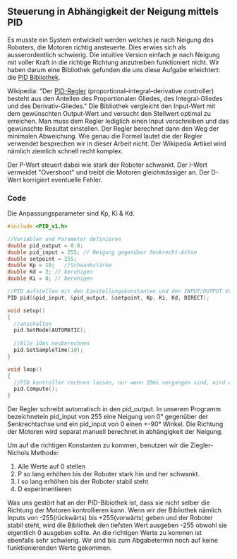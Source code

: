 ## Steuerung in Abhängigkeit der Neigung mittels PID

Es musste ein System entwickelt werden welches je nach Neigung des Roboters, die Motoren richtig ansteuerte. Dies erwies sich als ausserordentlich schwierig. Die intuitive Version einfach je nach Neigung mit voller Kraft in die richtige Richtung anzutreiben funktioniert nicht.
Wir haben darum eine Bibliothek gefunden die uns diese Aufgabe erleichtert: die [PID Bibliothek](https://playground.arduino.cc/Code/PIDLibrary).

Wikipedia: "Der [PID-Regler](https://de.wikipedia.org/wiki/Regler#PID-Regler) (proportional–integral–derivative controller) besteht aus den Anteilen des Proportionalen Gliedes, des Integral-Gliedes und des Derivativ-Gliedes." Die Bibliothek vergleicht den Input-Wert mit dem gewünschten Output-Wert und versucht den Stellwert optimal zu erreichen.
Man muss dem Regler lediglich einen Input vorschreiben und das gewünschte Resultat einstellen. Der Regler berechnet dann den Weg der minimalen Abweichung. Wie genau die Formel lautet die der Regler verwendet besprechen wir in dieser Arbeit nicht. Der Wikipedia Artikel wird nämlich ziemlich schnell recht komplex.

Der P-Wert steuert dabei wie stark der Roboter schwankt. Der I-Wert vermeidet "Overshoot" und treibt die Motoren gleichmässiger an. Der D-Wert korrigiert eventuelle Fehler.

### Code

Die Anpassungsparameter sind Kp, Ki & Kd.

```c
#include <PID_v1.h>

//Variablen und Parameter definieren
double pid_output = 0.0;
double pid_input = 255; // Neigung gegenüber Senkrecht-Achse
double setpoint = 255;
double Kp = 10;   //Schwankstärke
double Kd = 2; // beruhigen
double Ki = 0; // beruhigen

//PID aufstellen mit den Einstellungskonstanten und den INPUT/OUTPUT Variablen
PID pid(&pid_input, &pid_output, &setpoint, Kp, Ki, Kd, DIRECT);

void setup()
{
  //anschalten
  pid.SetMode(AUTOMATIC);
  
  //Alle 10ms neuberechnen
  pid.SetSampleTime(10);
}

void loop()
{
  //PID kontroller rechnen lassen, nur wenn 10ms vergangen sind, wird etwas passieren
  pid.Compute();
}
```

Der Regler schreibt automatisch in den pid_output. In unserem Programm bezeichnetein pid_input von 255 eine Neigung von 0° gegenüber der Senkrechtachse und ein pid_input von 0 einen +-90° Winkel. Die Richtung der Motoren wird separat manuell berechnet in abhängigkeit der Neigung.

Um auf die richtigen Konstanten zu kommen, benutzen wir die Ziegler-Nichols Methode:

1. Alle Werte auf 0 stellen
2. P so lang erhöhen bis der Roboter stark hin und her schwankt.
3. I so lang erhöhen bis der Roboter stabil steht
4. D experimentieren

Was uns gestört hat an der PID-Bibiothek ist, dass sie nicht selber die Richtung der Motoren kontrollieren kann. Wenn wir der Bibliothek nämlich Inputs von -255(rückwärts) bis +255(vorwärts) geben und der Roboter stabil steht, wird die Bibliothek den tiefsten Wert ausgeben -255 obwohl sie eigentlich 0 ausgeben sollte. 
An die richtigen Werte zu kommen ist ebenfalls sehr schwierig. Wir sind bis zum Abgabetermin noch auf keine funktionierenden Werte gekommen. 